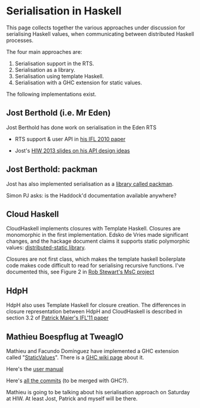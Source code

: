 # Serialisation in Haskell


This page collects together the various approaches under
discussion for serialising Haskell values, when communicating
between distributed Haskell processes.


The four main approaches are:

1. Serialisation support in the RTS.
1. Serialisation as a library.
1. Serialisation using template Haskell.
1. Serialisation with a GHC extension for static values.


The following implementations exist.

## Jost Berthold (i.e. Mr Eden)


Jost Berthold has done work on serialisation in the Eden RTS

- RTS support & user API in [ his IFL 2010 paper](http://www.diku.dk/~berthold/papers/mainIFL10-withCopyright.pdf)

- Jost's [ HIW 2013 slides on his API design ideas](http://www.haskell.org/wikiupload/2/28/HIW2013PackingAPI.pdf)

## Jost Berthold: packman


Jost has also implemented serialisation as a [ library called packman](https://github.com/jberthold/packman).


Simon PJ asks: is the Haddock'd documentation available anywhere?

## Cloud Haskell


CloudHaskell implements closures with Template Haskell. Closures are
monomorphic in the first implementation. Edsko de Vries made
significant changes, and the hackage document claims it supports static
polymorphic values: [ distributed-static library](http://hackage.haskell.org/package/distributed-static).


Closures are not first class, which makes the template haskell boilerplate code makes code difficult to read for serialising recursive functions. I've documented this, see Figure 2 in 
[ Rob Stewart's MsC project](http://www.macs.hw.ac.uk/~hwloidl/MScProjects/FirstClass-HdpH-Serialisation.pdf)

## HdpH


HdpH also uses Template Haskell for closure creation. The differences in
closure representation between HdpH and CloudHaskell is described in
section 3.2 of [ Patrick Maier's IFL'11 paper](http://www.dcs.gla.ac.uk/~pmaier/papers/Maier_Trinder_IFL2011_XT.pdf)

## Mathieu Boespflug at TweagIO


Mathieu and Facundo Domínguez have implemented a GHC extension called
"[StaticValues](static-values)".  There is a [GHC wiki page](static-pointers) about it.


Here's the [ user manual](https://github.com/tweag/ghc/commit/105929e0280f20f2a0f153e380c40cdb2bd9c79c)


Here's [ all the commits](https://github.com/tweag/ghc/pull/1) (to be merged with GHC?).


Mathieu is going to be talking about his serialisation approach on
Saturday at HIW. At least Jost, Patrick and myself will be there.
